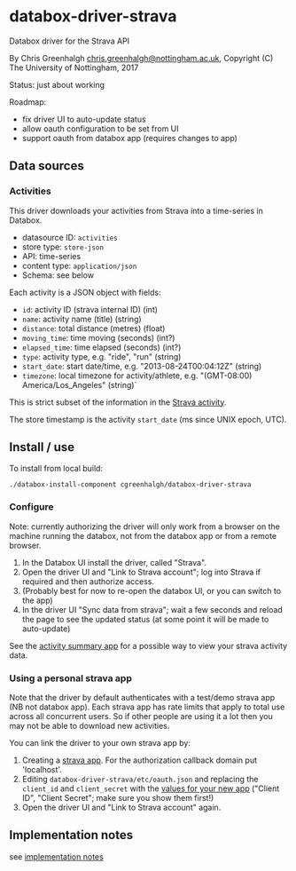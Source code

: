 # databox-driver-strava

Databox driver for the Strava API

By Chris Greenhalgh <chris.greenhalgh@nottingham.ac.uk>,
Copyright (C) The University of Nottingham, 2017

Status: just about working

Roadmap:
- fix driver UI to auto-update status
- allow oauth configuration to be set from UI
- support oauth from databox app (requires changes to app)

## Data sources

### Activities

This driver downloads your activities from Strava into a time-series in Databox. 
- datasource ID: `activities`
- store type: `store-json`
- API: time-series
- content type: `application/json`
- Schema: see below

Each activity is a JSON object with fields:
- `id`: activity ID (strava internal ID) (int) 
- `name`: activity name (title) (string)
- `distance`: total distance (metres) (float)
- `moving_time`: time moving (seconds) (int?)
- `elapsed_time`: time elapsed (seconds) (int?)
- `type`: activity type, e.g. "ride", "run" (string)
- `start_date`: start date/time, e.g. "2013-08-24T00:04:12Z" (string)
- `timezone`: local timezone for activity/athlete, e.g. "(GMT-08:00) America/Los_Angeles" (string)`

This is strict subset of the information in the [Strava activity](http://strava.github.io/api/v3/activities/).

The store timestamp is the activity `start_date` (ms since UNIX epoch, UTC).

## Install / use

To install from local build:
```
./databox-install-component cgreenhalgh/databox-driver-strava
```

### Configure

Note: currently authorizing the driver will only work from a browser on the machine running the databox, not from the databox app or from a remote browser.

1. In the Databox UI install the driver, called "Strava". 
1. Open the driver UI and "Link to Strava account"; log into Strava if required and then authorize access.
1. (Probably best for now to re-open the databox UI, or you can switch to the app)
1. In the driver UI "Sync data from strava"; wait a few seconds and reload the page to see the updated status (at some point it will be made to auto-update)

See the [activity summary app](https://github.com/cgreenhalgh/databox-app-activity-summary) for a possible way to view your strava activity data.

### Using a personal strava app

Note that the driver by default authenticates with a test/demo strava 
app (NB not databox app). Each strava app has rate limits that apply 
to total use across all concurrent users. So if other people are using
it a lot then you may not be able to download new activities.

You can link the driver to your own strava app by:

1. Creating a [strava app](https://www.strava.com/settings/api). For the authorization callback domain put 'localhost'.
1. Editing `databox-driver-strava/etc/oauth.json` and replacing the `client_id` and `client_secret` with the [values for your new app](https://www.strava.com/settings/api) ("Client ID", "Client Secret"; make sure you show them first!)
1. Open the driver UI and "Link to Strava account" again.

## Implementation notes

see [implementation notes](docs/implementation-notes.md)
